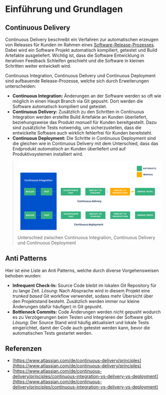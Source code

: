 # Einführung und Grundlagen

## Continuous Delivery

Continuous Delivery beschreibt ein Verfahren zur automatischen erzeugen von Releases für Kunden im Rahmen eines [Software-Release-Prozesses](https://www.atlassian.com/agile/software-development/release). Dabei wird ein Software Projekt automatisch kompiliert, getestet und Build Artefakte ausgeliefert. Wichtig ist, dass die Software Entwicklung in iterativen Feedback Schleifen geschieht und die Software in kleinen Schritten weiter entwickelt wird.

Continuous Integration, Continuous Delivery und Continuous Deployment sind aufbauende Release-Prozesse, welche sich durch Erweiterungen unterscheiden:

- **Continuous Integration:** Änderungen an der Software werden so oft wie möglich in einen Haupt Branch via Git gepusht. Dort werden die Software automatisch kompiliert und getestet.
- **Continuous Delivery:** Zusätzlich zu den Schritten in Continuous Integration werden erstellte Build Artefakte an Kunden überliefert, beziehungsweise das Produkt *manuell* für Kunden bereitgestellt. Dazu sind zusätzliche Tests notwendig, um sicherzustellen, dass die entwickelte Software auch wirklich fehlerfrei für Kunden bereitsteht.
- **Continuous Deployment:** Die Schritte in Continuous Deployment sind die gleichen wie in Continuous Delivery mit dem Unterschied, dass das Endprodukt *automatisch* an Kunden überliefert und auf Produktivsystemen installiert wird.

>![Unterschied zwischen Continuous Integration, Continuous Delivery und Continuous Deployment](./images/ci_vs_cd_vs_cd.png)
>Unterschied zwischen Continuous Integration, Continuous Delivery und Continuous Deployment

## Anti Patterns

Hier ist eine Liste an Anti Patterns, welche durch diverse Vorgehensweisen behoben wurden:

- **Infrequent Check-In:** Source Code bleibt im lokalen Git Repository für zu lange Zeit. *Lösung:* Nach Absprache wird in diesem Projekt eine *trunked based* Git workflow verwendet, sodass mehr Übersicht über den Projektstand besteht. Zusätzlich werden immer nur kleine Änderungen (dafür häufiger) in Git gepusht.
- **Bottleneck Commits:** Code Änderungen werden nicht gepusht wodurch es zu Verzögerungen beim Testen und Integrieren der Software gibt. *Lösung:* Der Source Stand wird häufig aktualisiert und lokale Tests eingerichtet, damit der Code auch getestet werden kann, bevor die automatischen Tests gestartet werden.

## Referenzen

- [https://www.atlassian.com/de/continuous-delivery/principles](https://www.atlassian.com/de/continuous-delivery/principles)
- [https://www.atlassian.com/de/continuous-delivery/principles/continuous-integration-vs-delivery-vs-deployment](https://www.atlassian.com/de/continuous-delivery/principles/continuous-integration-vs-delivery-vs-deployment)
